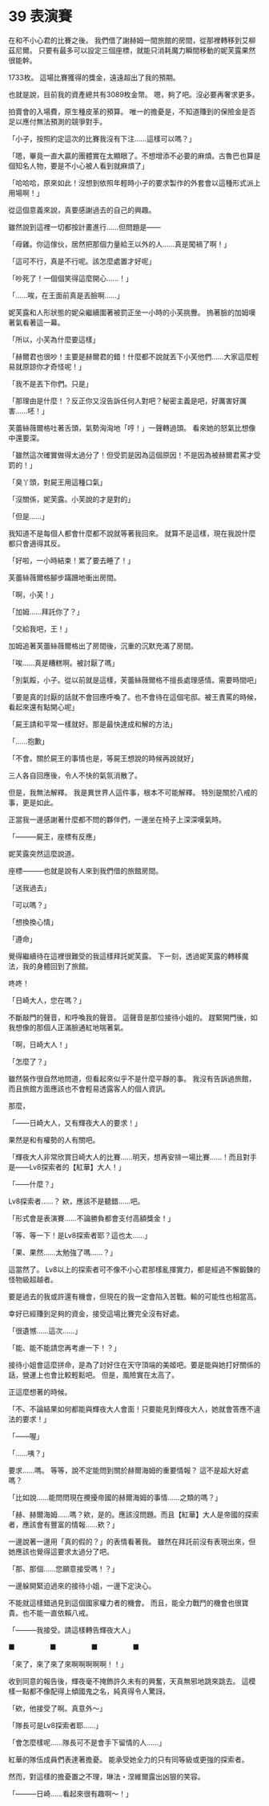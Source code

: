 # 39 表演賽

在和不小心君的比賽之後。
我們借了謝赫姆一間旅館的房間，從那裡轉移到艾柳茲尼爾。
只要有最多可以設定三個座標，就能只消耗魔力瞬間移動的妮芙露果然很能幹。

1733枚。
這場比賽獲得的獎金，遠遠超出了我的預期。

也就是說，目前我的資產總共有3089枚金幣。
嗯，夠了吧。沒必要再奢求更多。

拍賣會的入場費，原生種皮革的預算。
唯一的擔憂是，不知道賺到的保險金是否足以應付無法預測的競爭對手。

「小子，按照約定這次的比賽我沒有下注……這樣可以嗎？」

「嗯，畢竟一直大贏的團體實在太顯眼了。不想增添不必要的麻煩。古魯巴也算是個知名人物，要是不小心被人看到就麻煩了」

「哈哈哈，原來如此！沒想到依照年輕時小子的要求製作的外套會以這種形式派上用場啊！」

從這個意義來說，真要感謝過去的自己的興趣。

雖然說到這裡一切都按計畫進行……但問題是——

「母雞。你這傢伙，居然把那個力量給王以外的人……真是闖禍了啊！」

「這可不行，真是不行呢。該怎麼處置才好呢」

「吵死了！一個個笑得這麼開心……！」

「……唉，在王面前真是丟臉啊……」

妮芙露和人形狀態的妮朵繼續圍著被罰正坐一小時的小芙挑釁。
摀著臉的加姆嘆著氣看著這一幕。

「所以，小芙為什麼要這樣」

「赫爾君也很吵！主要是赫爾君的錯！什麼都不說就丟下小芙他們……大家這麼輕易就原諒你才奇怪呢！」

「我不是丟下你們。只是」

「那理由是什麼！？反正你又沒告訴任何人對吧？秘密主義是吧，好厲害好厲害……呸！」

芙蕾絲薇爾格吐著舌頭，氣勢洶洶地「哼！」一聲轉過頭。
看來她的怒氣比想像中還要深。

「雖然這次確實做得太過分了！但受罰是因為這個原因！不是因為被赫爾君罵才受罰的！」

「臭丫頭，對屍王用這種口氣」

「沒關係，妮芙露。小芙說的才是對的」

「但是……」

我知道不是每個人都會什麼都不說就等著我回來。
就算不是這樣，現在我說什麼都只會適得其反。

「好啦，一小時結束！累了要去睡了！」

芙蕾絲薇爾格腳步蹣跚地衝出房間。

「啊，小芙！」

「加姆……拜託你了？」

「交給我吧，王！」

加姆追著芙蕾絲薇爾格出了房間後，沉重的沉默充滿了房間。

「唉……真是糟糕啊。被討厭了嗎」

「別氣餒，小子。從以前就是這樣，芙蕾絲薇爾格不擅長處理感情。需要時間吧」

「要是真的討厭的話就不會回應呼喚了。也不會待在這個宅邸。被王責罵的時候，看起來還有點開心呢」

「屍王請和平常一樣就好。那是最快達成和解的方法」

「……抱歉」

「不會。關於屍王的事情也是，等屍王想說的時候再說就好」

三人各自回應後，令人不快的氣氛消散了。

但是，我無法解釋。
我是異世界人這件事，根本不可能解釋。
特別是關於八戒的事，更是如此。

正當我一邊感謝著什麼都不問的夥伴們，一邊坐在椅子上深深嘆氣時。

「———屍王，座標有反應」

妮芙露突然這麼說道。

座標———也就是說有人來到我們借的旅館房間。

「送我過去」

「可以嗎？」

「想換換心情」

「遵命」

覺得繼續待在這裡很難受的我這樣拜託妮芙露。
下一刻，透過妮芙露的轉移魔法，我的身體回到了旅館。

咚咚！

「日崎大人，您在嗎？」

不斷敲門的聲音，和呼喚我的聲音。
這聲音是那位接待小姐的。
趕緊開門後，如我想像的那個人正滿臉通紅地喘著氣。

「啊，日崎大人！」

「怎麼了？」

雖然裝作很自然地問道，但看起來似乎不是什麼平靜的事。
我沒有告訴過旅館，而且旅館方面應該也不會輕易透露客人的個人資訊。

那麼，

「——日崎大人，又有輝夜大人的要求！」

果然是和有權勢的人有關吧。

「輝夜大人非常欣賞日崎大人的比賽……明天，想再安排一場比賽……！而且對手是——Lv8探索者的【紅華】大人！」

「——什麼？」

Lv8探索者……？
欸，應該不是聽錯……吧。

「形式會是表演賽……不論勝負都會支付高額獎金！」

「等、等一下！是Lv8探索者耶？這也太……」

「果、果然……太勉強了嗎……？」

這當然了。
Lv8以上的探索者可不像不小心君那樣亂揮實力，都是經過不懈鍛鍊的怪物級超越者。

要是過去的我或許還有機會，但現在的我一定會陷入苦戰。輸的可能性也相當高。

幸好已經賺到足夠的資金，接受這場比賽完全沒有好處。

「很遺憾……這次……」

「能、能不能請您再考慮一下！？」

接待小姐會這麼拼命，是為了討好住在天守頂端的美姬吧。要是能與她打好關係的話，營運上也會比較輕鬆吧。
但是，風險實在太高了。

正這麼想著的時候。

「不、不論結果如何都能與輝夜大人會面！只要能見到輝夜大人，她就會答應不違法的要求！」

「——喔」

「……咦？」

要求……嗎。
等等，說不定能問到關於赫爾海姆的重要情報？
這不是超大好處嗎？

「比如說……能問問現在攪擾帝國的赫爾海姆的事情……之類的嗎？」

「赫、赫爾海姆……嗎？欸，是的。應該沒問題。而且【紅華】大人是帝國的探索者，應該會有豐富的情報……欸？」

一邊說著一邊用「真的假的？」的表情看著我。
雖然在拜託前沒有表現出來，但她應該也覺得這要求太過分了吧。

「那、那個……您願意接受嗎！？」

一邊躲開緊迫過來的接待小姐，一邊下定決心。

不能就這樣錯過見到這個國家權力者的機會。
而且，能全力戰鬥的機會也很寶貴。也不能一直依賴八戒。

「———我接受。請這樣轉告輝夜大人」

■　　　　　■　　　　　■　　　　　■

「來了，來了來了來啊啊啊啊啊！！」

收到同意的報告後，輝夜毫不掩飾許久未有的興奮，天真無邪地跳來跳去。
這模樣一點都不像配得上傾國鬼之名，純真得令人驚訝。

「欸，他接受了啊。真意外～」

「隊長可是Lv8探索者耶……」

「會怎麼樣呢……隊長可不是會手下留情的人……」

紅華的隊伍成員們表達著擔憂。
能承受她全力的只有同等級或更強的探索者。

然而，對這樣的擔憂置之不理，琳法・涅維爾露出凶狠的笑容。

「———日崎……看起來很有趣啊～！」